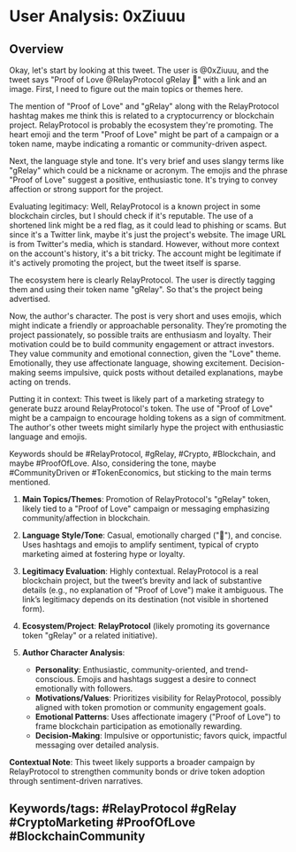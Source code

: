 # User Analysis: 0xZiuuu

## Overview

<think>
Okay, let's start by looking at this tweet. The user is @0xZiuuu, and the tweet says "Proof of Love @RelayProtocol gRelay 💜" with a link and an image. First, I need to figure out the main topics or themes here.

The mention of "Proof of Love" and "gRelay" along with the RelayProtocol hashtag makes me think this is related to a cryptocurrency or blockchain project. RelayProtocol is probably the ecosystem they're promoting. The heart emoji and the term "Proof of Love" might be part of a campaign or a token name, maybe indicating a romantic or community-driven aspect.

Next, the language style and tone. It's very brief and uses slangy terms like "gRelay" which could be a nickname or acronym. The emojis and the phrase "Proof of Love" suggest a positive, enthusiastic tone. It's trying to convey affection or strong support for the project.

Evaluating legitimacy: Well, RelayProtocol is a known project in some blockchain circles, but I should check if it's reputable. The use of a shortened link might be a red flag, as it could lead to phishing or scams. But since it's a Twitter link, maybe it's just the project's website. The image URL is from Twitter's media, which is standard. However, without more context on the account's history, it's a bit tricky. The account might be legitimate if it's actively promoting the project, but the tweet itself is sparse.

The ecosystem here is clearly RelayProtocol. The user is directly tagging them and using their token name "gRelay". So that's the project being advertised.

Now, the author's character. The post is very short and uses emojis, which might indicate a friendly or approachable personality. They’re promoting the project passionately, so possible traits are enthusiasm and loyalty. Their motivation could be to build community engagement or attract investors. They value community and emotional connection, given the "Love" theme. Emotionally, they use affectionate language, showing excitement. Decision-making seems impulsive, quick posts without detailed explanations, maybe acting on trends.

Putting it in context: This tweet is likely part of a marketing strategy to generate buzz around RelayProtocol's token. The use of "Proof of Love" might be a campaign to encourage holding tokens as a sign of commitment. The author's other tweets might similarly hype the project with enthusiastic language and emojis.

Keywords should be #RelayProtocol, #gRelay, #Crypto, #Blockchain, and maybe #ProofOfLove. Also, considering the tone, maybe #CommunityDriven or #TokenEconomics, but sticking to the main terms mentioned.
</think>

1. **Main Topics/Themes**: Promotion of RelayProtocol's "gRelay" token, likely tied to a "Proof of Love" campaign or messaging emphasizing community/affection in blockchain.  

2. **Language Style/Tone**: Casual, emotionally charged ("💜"), and concise. Uses hashtags and emojis to amplify sentiment, typical of crypto marketing aimed at fostering hype or loyalty.  

3. **Legitimacy Evaluation**: Highly contextual. RelayProtocol is a real blockchain project, but the tweet’s brevity and lack of substantive details (e.g., no explanation of "Proof of Love") make it ambiguous. The link’s legitimacy depends on its destination (not visible in shortened form).  

4. **Ecosystem/Project**: **RelayProtocol** (likely promoting its governance token "gRelay" or a related initiative).  

5. **Author Character Analysis**:  
   - **Personality**: Enthusiastic, community-oriented, and trend-conscious. Emojis and hashtags suggest a desire to connect emotionally with followers.  
   - **Motivations/Values**: Prioritizes visibility for RelayProtocol, possibly aligned with token promotion or community engagement goals.  
   - **Emotional Patterns**: Uses affectionate imagery ("Proof of Love") to frame blockchain participation as emotionally rewarding.  
   - **Decision-Making**: Impulsive or opportunistic; favors quick, impactful messaging over detailed analysis.  

**Contextual Note**: This tweet likely supports a broader campaign by RelayProtocol to strengthen community bonds or drive token adoption through sentiment-driven narratives.  

Keywords/tags: #RelayProtocol #gRelay #CryptoMarketing #ProofOfLove #BlockchainCommunity
---
